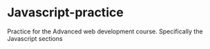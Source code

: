 # Javascript-practice
Practice for the Advanced web development course. Specifically the Javascript sections
